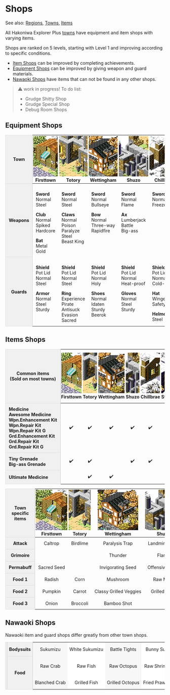 # Shops
See also: [Regions](map.md), [Towns](towns.md), [Items](items.md)

All Hakoniwa Explorer Plus [towns](towns.md) have equipment and item shops with varying items.

Shops are ranked on 5 levels, starting with Level 1 and improving according to specific conditions.

- [Item Shops](#items-shops) can be improved by completing achievements.
- [Equipment Shops](#equipment-shops) can be improved by giving weapon and guard materials.
- [Nawaoki Shops](#nawaoki-shops) have items that can not be found in any other shops.

> :warning: work in progress! To do list:
> - Grudge Shitty Shop
> - Grudge Special Shop
> - Debug Room Shops


<style>
table th, table td { padding: 10px !important; }
.top td { vertical-align: top; }
td { white-space: nowrap; }
table:not(.horiz) td { width: 116px; }
.top th { text-align: center }
td > p:last-child, p:empty { margin-bottom: 0 !important }

.horiz td:nth-last-child(odd) { background-color: #f7f7f7; }
.horiz td:nth-last-child(even) { background-color: #fff; }
table:not(.horiz):not(.top) tr td:first-child, .horiz th, tr th:first-child {
    background-color: #f0f0f0;
    border: 1px solid #dedede;
    border-right-color: #c9c9c9;
    font-weight: bold;
    white-space: nowrap;
}
th img, .horiz img { width: 128px !important; height: 128px !important; object-fit: cover; image-rendering: pixelated; display: inline; text-align: center }
table:not(.horiz) tr:first-child th:not(:first-child) { padding: 2px !important }
.horiz td, .horiz th { text-align: center; padding: 0 6px !important }
.horiz tr:first-child th:first-child { padding: 2px !important; width: 128px }
.horiz { line-height: 43px }
table:not(.horiz) tr th:first-child { vertical-align: center; width: 1px; }
</style>

## Equipment Shops

<table class="top"><thead><tr>
  <th>Town</th>
  <th><img title="Firsttown"      src="t/Firsttown.png"     >Firsttown</th>
  <th><img title="Totory"         src="t/Totory.png"        >Totory</th>
  <th><img title="Wettingham"     src="t/Wettingham.png"    >Wettingham</th>
  <th><img title="Shuzo"          src="t/Shuzo.png"         >Shuzo</th>
  <th><img title="Chillbrae"      src="t/Chillbrae.png"     >Chillbrae</th>
  <th><img title="Stiffchub City" src="t/Stiffchub_City.png">Stiffchub</th>
  <th><img title="Mundus Arbos"   src="t/Mundus_Arbos.png"  >M. Arbos</th>

</tr></thead><tbody><tr><th>Weapons</th><td>
  <p><b>Sword</b><br>Normal<br>Steel</p>
  <p><b>Club</b><br>Normal<br>Spiked<br>Hardcore</p>
  <p><b>Bat</b><br>Metal<br>Gold</p>
</td><td>
  <p><b>Sword</b><br>Normal<br>Steel</p>
  <p><b>Claws</b><br>Normal<br>Poison<br>Paralyze<br>Steel<br>Beast King</p>
</td><td>
  <p><b>Sword</b><br>Normal<br>Bullseye</p>
  <p><b>Bow</b><br>Normal<br>Three-way<br>Rapidfire</p>
</td><td>
  <p><b>Sword</b><br>Normal<br>Flame</p>
  <p><b>Ax</b><br>Lumberjack<br>Battle<br>Big-ass</p>
</td><td>
  <p><b>Sword</b><br>Normal<br>Freeze</p>
</td><td>
  <p><b>Sword</b><br>Normal<br>Steel</p>
  <p><b>Sickle</b><br>Grass<br>Dodgy<br>Decapitating</p>
</td><td>
  <p><b>Sword</b><br>Normal<br>Glass</p>
  <p><b>Staff</b><br>Storm<br>Flame<br>Freeze<br>Thunder</p>
</td>

</tr><tr><th>Guards</th><td>
  <p><b>Shield</b><br>Pot Lid<br>Normal<br>Steel</p>
  <p><b>Armor</b><br>Normal<br>Steel<br>Sturdy</p>
</td><td>
  <p><b>Shield</b><br>Pot Lid<br>Normal<br>Steel</p>
  <p><b>Ring</b><br>Experience<br>Pirate<br>Antisuck<br>Evasion<br>Sacred</p>
</td><td>
  <p><b>Shield</b><br>Pot Lid<br>Normal<br>Holy</p>
  <p><b>Shoes</b><br>Normal<br>Idaten<br>Sturdy<br>Beerok</p>
</td><td>
  <p><b>Shield</b><br>Pot Lid<br>Normal<br>Heat-proof</p>
  <p><b>Gloves</b><br>Normal<br>Steel<br>Sturdy</p>
</td><td>
  <p><b>Shield</b><br>Pot Lid<br>Normal<br>Cold-proof</p>
  <p><b>Hat</b><br>Winged<br>Safety</p>
  <p><b>Helmet</b><br>Steel</p>
</td><td>
  <p><b>Shield</b><br>Pot Lid<br>Normal<br>Steel</p>
</td><td>
  <p><b>Shield</b><br>Pot Lid<br>Normal</p>
  <p><b>Cape</b><br>Adventure<br>Fairy<br>King<br>Zephyr</p>
</td></tr></tbody></table>

## Items Shops

|Common items<br>(Sold on most towns)|![Firsttown](t/Firsttown.png)Firsttown|![Totory](t/Totory.png)Totory|![Wettingham](t/Wettingham.png)Wettingham|![Shuzo](t/Shuzo.png)Shuzo|![Chillbrae](t/Chillbrae.png)Chillbrae|![Stiffchub City](t/Stiffchub_City.png)Stiffchub|![Mundus Arbos](t/Mundus_Arbos.png)M. Arbos
|-|:-:|:-:|:-:|:-:|:-:|:-:|:-:|
| Medicine<br>Awesome Medicine<br>Wpn.Enhancement Kit<br>Wpn.Repair Kit<br>Wpn.Repair Kit G<br>Grd.Enhancement Kit<br>Grd.Repair Kit<br>Grd.Repair Kit G |:heavy_check_mark:|:heavy_check_mark:|:heavy_check_mark:|:heavy_check_mark:|:heavy_check_mark:|:heavy_check_mark:|:heavy_check_mark:
| Tiny Grenade<br>Big-ass Grenade |:heavy_check_mark:|:heavy_check_mark:|   |:heavy_check_mark:|:heavy_check_mark:|:heavy_check_mark:|   
| Ultimate Medicine      |   |:heavy_check_mark:|:heavy_check_mark:|   |   |   |:heavy_check_mark:

|Town<br>specific<br>items|![Firsttown](t/Firsttown.png)Firsttown|![Totory](t/Totory.png)Totory|![Wettingham](t/Wettingham.png)Wettingham|![Shuzo](t/Shuzo.png)Shuzo|![Chillbrae](t/Chillbrae.png)Chillbrae|![Stiffchub City](t/Stiffchub_City.png)Stiffchub|![Mundus Arbos](t/Mundus_Arbos.png)M. Arbos
|:-:|:-:|:-:|:-:|:-:|:-:|:-:|:-:|
| Attack         |Caltrop|Birdlime|Paralysis Trap|Landmine Trap|Sleep Trap|Sleep Trap| |
| Grimoire       | | |Thunder|Flame|Ice|Ice|All 3
| Permabuff   |Sacred Seed| |Invigorating Seed|Offensive Seed|Protective Seed|Funny Grass|Funny Grass
| Food 1         |Radish|Corn|Mushroom|Raw Meat|Frozen Banana|Frozen Banana|Banana
| Food 2         |Pumpkin|Carrot|Classy Grilled Veggies|Grilled Meat|Frozen Melon|Frozen Melon|Melon
| Food 3         |Onion|Broccoli|Bamboo Shot| | |Frozen Berry|Berry

## Nawaoki Shops

Nawaoki item and guard shops differ greatly from other town shops.

<table class="horiz"><tr>
  <th rowspan="3"><img src="t/Nawaoki.png"></th>
  <th>Bodysuits</th><td>Sukumizu</td><td>White Sukumizu</td><td>Battle Tights</td><td>Bunny Suit</td><td>Lucktard</td>
</tr><tr>
  <th rowspan="2">Food</th><td>Raw Crab</td><td>Raw Fish</td><td>Raw Octopus</td><td>Raw Shrimp</td><td>Raw Squid</td>
</tr><tr>
  <td>Blanched Crab</td><td>Grilled Fish</td><td>Grilled Octopus</td><td>Fried Prawns</td><td>Grilled Squid</td>
</tr></table>
